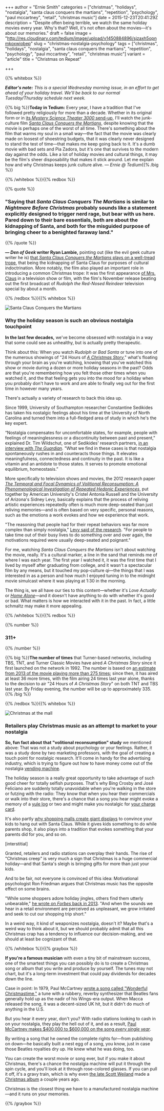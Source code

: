 +++
author = "Ernie Smith"
categories = ["christmas", "holidays", "nostalgia", "santa claus conquers the martians", "repetition", "psychology", "paul mccartney", "retail", "christmas music"]
date = 2015-12-23T20:41:29Z
description = "Despite often being terrible, we watch the same holiday movies every year. Why's that? Well, it's not often about the movies—it's about our memories."
draft = false
image = "http://res.cloudinary.com/tedium/image/upload/v1450884896/sjzaxh5opnmkoxwiobep"
slug = "christmas-nostalgia-psychology"
tags = ["christmas", "holidays", "nostalgia", "santa claus conquers the martians", "repetition", "psychology", "paul mccartney", "retail", "christmas music"]
variant = "article"
title = "Christmas on Repeat"

+++

{{% whitebox %}}

_**Editor's note:** This is a special Wednesday morning issue, in an effort to get ahead of your holiday travel. We'll be back to our normal Tuesday/Thursday schedule next week._

{{% big %}}**Today in Tedium:** Every year, I have a tradition that I've followed pretty religiously for more than a decade. Whether in its original form or in [its *Mystery Science Theater 3000* send-up](http://amzn.to/1JtvGSY), I'll watch the junk-culture film [*Santa Claus Conquers the Martians*](https://archive.org/details/santa_claus_conquers_the_martians_ipod), despite knowing that the movie is perhaps one of the worst of all time. There's something about the film that warms my soul in a small way—the fact that the movie was clearly made on loosest of shoestring budgets, that it was clearly never designed to stand the test of time—that makes me keep going back to it. It's a dumb movie with bad sets and Pia Zadora, but it's one that survives to the modern day against the odds. Like a lot of holiday movies and cultural things, it may be the film's sheer disposability that makes it stick around. Let me explain how and why Christmas keeps junk culture alive. *— Ernie @ Tedium*{{% /big %}}

{{% /whitebox %}}{{% redbox %}}

{{% quote %}}
### "Saying that *Santa Claus Conquers The Martians* is similar to *Nightmare Before Christmas* probably sounds like a statement explicitly designed to trigger nerd rage, but bear with us here. Pared down to their bare essentials, both are about the kidnapping of Santa, and both for the misguided purpose of bringing cheer to a benighted faraway land."
{{% /quote %}}

**— *Den of Geek* writer Ryan Lambie,** pointing out (like the evil geek culture writer he is) [that *Santa Claus Conquers the Martians* plays on a well-tread trope](http://www.denofgeek.us/movies/santa-claus-conquers-the-martians/38091/10-remarkable-things-santa-claus-conquers-the-martians), that being the kidnapping of Santa Claus for purposes of cultural indoctrination.  More notably, the film also played an important role in introducing a common Christmas trope: It was the first appearance [of Mrs. Claus](http://tvtropes.org/pmwiki/pmwiki.php/Main/MrsClaus) in a television show or film, with the film's November release beating out the first broadcast of *Rudolph the Red-Nosed Reindeer* television special by about a month.

{{% /redbox %}}{{% whitebox %}}

![Santa Claus Conquers the Martians](http://res.cloudinary.com/tedium/image/upload/v1450885162/l9h3ozxo4wsvxbdl1ejq.jpg)

### Why the holiday season is such an obvious nostalgia touchpoint

**In the last few decades,** we've become obsessed with nostalgia in a way that some could see as unhealthy, but is actually pretty therapeutic.

Think about this: When you watch *Rudolph* or *Bad Santa* or tune into one of the numerous showings of "24 Hours of [*A Christmas Story*](http://amzn.to/1Zos6CV)," what's floating through your brain as you're watching, knowing that you've watched this show or movie during a dozen or more holiday seasons in the past? Odds are that you're remembering how you felt those other times when you watched it, and the that feeling gets you into the mood for a holiday when you probably don't have to work and are able to finally veg out for the first time in however many years.

There's actually a variety of research to back this idea up.

Since 1999, University of Southampton researcher Constantine Sedikides has taken his nostalgic feelings about his time at the University of North Carolina and turned them into a full-fledged area of study in which he's the key expert.

“Nostalgia compensates for uncomfortable states, for example, people with feelings of meaninglessness or a discontinuity between past and present," explained Dr. Tim Wildschut, one of Sedikides' research partners, [in an interview with *The Guardian*](http://www.theguardian.com/society/2014/nov/09/look-back-in-joy-the-power-of-nostalgia). "What we find in these cases is that nostalgia spontaneously rushes in and counteracts those things. It elevates meaningfulness, connectedness and continuity in the past. It is like a vitamin and an antidote to those states. It serves to promote emotional equilibrium, homeostasis.”

More specifically to television shows and movies, the 2012 research paper [*The Temporal and Focal Dynamics of Volitional Reconsumption: A Phenomenological Investigation of Repeated Hedonic Experiences*](http://www.gwern.net/docs/culture/2012-russell.pdf), put together by American University's Cristel Antonia Russell and the University of Arizona's Sidney Levy, basically explains that the process of reliving artistic experiences repeatedly often is much more deep-seated than just reliving memories—and is often based on very specific, personal reasons, such as the emotions a work evokes and how we experience that work.

"The reasoning that people had for their repeat behaviors was far more complex than simply nostalgia," [Levy said of the research](http://www.sciencedaily.com/releases/2012/05/120529113300.htm). "For people to take time out of their busy lives to do something over and over again, the motivations required were usually deep-seated and poignant."

For me, watching *Santa Claus Conquers the Martians* isn't about watching the movie, really. It's a cultural marker, a line in the sand that reminds me of where I was each year. The first year I watched it, it was the first time that I lived by myself after graduating from college, and it wasn't a spectacular film by any means, but it touched my pop-culture qi—the things that I was interested in as a person and how much I enjoyed tuning in to the midnight movie simulcast where it was playing at 1:30 in the morning.

The thing is, we all have our ties to this content—whether it's *Love Actually* or [*Home Alone*](http://amzn.to/1YBhL49)—and it doesn't have anything to do with whether it's good or bad. What matters is how we interacted with it in the past. In fact, a little schmaltz may make it more appealing.

{{% /whitebox %}}{{% redbox %}}

{{% number %}}
### 311+
{{% /number %}}

{{% big %}}**The number of times** that Turner-based networks, including TBS, TNT, and Turner Classic Movies have aired *A Christmas Story* since it first launched on the network in 1992. The number is based on [an estimate from 2013 of the movie playing more than 275 times](http://tvbythenumbers.zap2it.com/2013/12/12/24-hours-of-a-christmas-story-returns-as-perennial-favorite-marks-30th-anniversary/); since then, it has aired at least 36 more times, with the film airing 24 times last year alone, thanks to the decision to air "24 Hours of *A Christmas Story*" on both TNT and TBS last year. By Friday evening, the number will be up to approximately 335.{{% /big %}}

{{% /redbox %}}{{% whitebox %}}

![Christmas at the mall](http://res.cloudinary.com/tedium/image/upload/v1450885240/fr74hcx5bnmvrw0xh6hf.jpg)

### Retailers play Christmas music as an attempt to market to your nostalgia

**So, fun fact about that "volitional reconsumption" study** we mentioned above: That was not a study about psychology or your feelings. Rather, it was a study done by two marketing professors, with the goal of creating a touch point for nostalgic research. It'll come in handy for the advertising industry, which is trying to figure out how to have money come out of the nostalgia [vending machine](http://tedium.co/2015/06/25/how-vending-machines-work/).

The holiday season is a really great opportunity to take advantage of such good cheer for totally selfish purposes. That's why Bing Crosby and José Feliciano are suddenly totally unavoidable when you're walking in the store or futzing with the radio: They know that when you hear their commercials or walk into their store, there's a chance that a song you hear might evoke a memory of a [yule log](https://www.youtube.com/watch?v=x6pJfg38qaU) or two and might make you nostalgic for [your charge card](http://tedium.co/2015/06/09/credit-card-history/).

It's also partly [why shopping malls create giant displays](http://associationsnow.com/2015/12/malls-hope-santa-gifts/) to convince your kids to hang out with Santa Claus. While it gives kids something to do while parents shop, it also plays into a tradition that evokes something that your parents did for you, and so on.

[interstitial]

Granted, retailers and radio stations can overplay their hands. The rise of "Christmas creep" is very much a sign that Christmas is a huge commercial holiday—and that Santa's sleigh is bringing gifts for more than just your kids.

And to be fair, not everyone is convinced of this idea: Motivational psychologist Ron Friedman argues that Christmas music has the opposite effect on some brains.

"While some shoppers adore holiday jingles, others find them utterly unbearable," [he wrote on *Forbes* back in 2013](http://www.forbes.com/sites/onmarketing/2013/12/19/does-christmas-music-make-us-buy-less/). "And when the sounds we hear in a retail environment are perceived as unpleasant, we grow irritated and seek to cut our shopping trip short."

In a weird way, it kind of weaponizes nostalgia, doesn't it? Maybe that's a weird way to think about it, but we should probably admit that all this Christmas crap has a tendency to influence our decision-making, and we should at least be cognizant of that.

{{% /whitebox %}}{{% graybox %}}

**If you're a famous musician** with even a tiny bit of mainstream success, one of the smartest things you can possibly do is to create a Christmas song or album that you write and produce by yourself. The tunes may not chart, but it's a long-term investment that could pay dividends for decades down the line.

Case in point: In 1979, Paul McCartney [wrote a song called "Wonderful Christmastime,"](https://www.youtube.com/watch?v=V9BZDpni56Y) a tune with a rubbery, reverby synthesizer that Beatles fans generally hold up as the nadir of his Wings-era output. When Macca released the song, it was a decent-sized UK hit, but it didn't do much of anything in the U.S.

But you hear it every year, don't you? With radio stations looking to cash in on your nostalgia, they play the hell out of it, and as a result, [Paul McCartney makes $400,000 to $600,000 on the song *every single year*](http://www.forbes.com/sites/zackomalleygreenburg/2010/12/23/paul-mccartney-continues-to-have-a-wonderful-financial-christmas-time/).

By writing a song that he owned the complete rights for—from publishing on down—he basically built a nest egg of a song, you know, just in case those Beatles royalties dry up. He knew what he was doing, too.

You can create the worst movie or song ever, but if you make it about Christmas, there's a chance the nostalgia machine will put it through the spin cycle, and you'll look at it through rose-colored glasses. If you can pull it off, it's a gravy train, which is why even [the late Scott Weiland](http://tedium.co/2015/12/08/scott-weiland-stone-temple-pilots-what-next/) made a [Christmas album](http://amzn.to/22pkjXG) a couple years ago.

Christmas is the closest thing we have to a manufactured nostalgia machine—and it runs on your memories.

{{% /graybox %}}